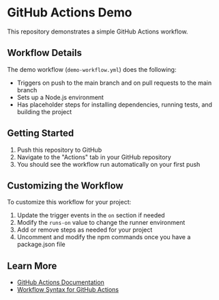# GitHub Actions Demo

This repository demonstrates a simple GitHub Actions workflow.

## Workflow Details

The demo workflow (`demo-workflow.yml`) does the following:

- Triggers on push to the main branch and on pull requests to the main branch
- Sets up a Node.js environment
- Has placeholder steps for installing dependencies, running tests, and building the project

## Getting Started

1. Push this repository to GitHub
2. Navigate to the "Actions" tab in your GitHub repository
3. You should see the workflow run automatically on your first push

## Customizing the Workflow

To customize this workflow for your project:

1. Update the trigger events in the `on` section if needed
2. Modify the `runs-on` value to change the runner environment
3. Add or remove steps as needed for your project
4. Uncomment and modify the npm commands once you have a package.json file

## Learn More

- [GitHub Actions Documentation](https://docs.github.com/en/actions)
- [Workflow Syntax for GitHub Actions](https://docs.github.com/en/actions/reference/workflow-syntax-for-github-actions)
